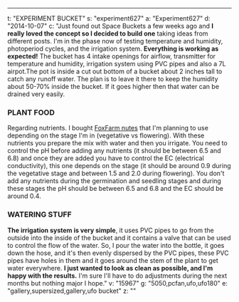 ---
t: "EXPERIMENT BUCKET"
s: "experiment627"
a: "Experiment627"
d: "2014-10-07"
c: "Just found out Space Buckets a few weeks ago and <strong>I really loved the concept so I decided to build one</strong> taking ideas from different posts. I'm in the phase now of testing temperature and humidity, photoperiod cycles, and the irrigation system. <strong>Everything is working as expected!</strong>
  The bucket has 4 intake openings for airflow, transmitter for temperature and humidity, irrigation system using PVC pipes and also a 7L airpot.The pot is inside a cut out bottom of a bucket about 2 inches tall to catch any runoff water. The plan is to leave it there to keep the humidity about 50-70% inside the bucket. If it goes higher then that water can be drained very easily.
  <h3>PLANT FOOD</h3>
  Regarding nutrients. I bought <a href='http://amzn.to/1Lk0Ik5'>FoxFarm nutes</a> that I'm planning to use depending on the stage I'm in (vegetative vs flowering). With these nutrients you prepare the mix with water and then you irrigate. You need to control the pH before adding any nutrients (it should be between 6.5 and 6.8) and once they are added you have to control the EC (electrical conductivity), this one depends on the stage (it should be around 0.9 during the vegetative stage and between 1.5 and 2.0 during flowering). You don't add any nutrients during the germination and seedling stages and during these stages the pH should be between 6.5 and 6.8 and the EC should be around 0.4.
  <h3>WATERING STUFF</h3><strong>The irrigation system is very simple</strong>, it uses PVC pipes to go from the outside into the inside of the bucket and it contains a valve that can be used to control the flow of the water. So, I pour the water into the bottle, it goes down the hose, and it's then evenly dispersed by the PVC pipes, these PVC pipes have holes in them  and it goes around the stem of the plant to get water everywhere. <strong>I just wanted to look as clean as possible, and I'm happy with the results.</strong> I'm sure I'll have to do adjustments during the next months but nothing major I hope."
v: "15967"
g: "5050,pcfan,ufo,ufo180"
e: "gallery,supersized,gallery,ufo bucket"
z: ""
